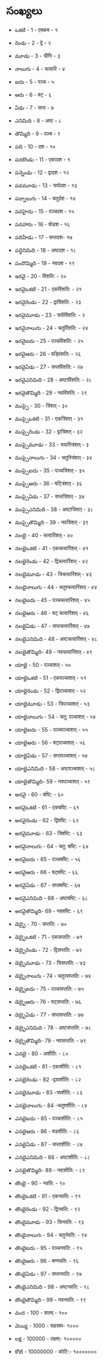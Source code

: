 # సంఖ్యలు 
- ఒకటి - 1 - एक्कम - १
- రెండు - 2 - द्वे - २
- మూడు - 3 - त्रीणि - ३ 
- నాలుగు - 4 - चत्वारि - ४ 
- ఐదు - 5 - पञ्च - ५ 
- ఆరు - 6 - षट् - ६ 
- ఏడు - 7 - सप्त - ७ 
- ఎనిమిది - 8 - अष्ट - ८ 
- తొమ్మిది - 9 - पञ्च - ९ 
- పది - 10 - दश - १० 

- పదకొండు - 11 - एकादश - १ 
- పన్నెండు - 12 - द्वादश - १२
- పదమూడు - 13 - त्रयोदश - १३
- పద్నాలుగు - 14 - चतुर्दश - १४
- పదహైదు - 15 - पञ्चदश - १५
- పదహారు - 16 - षोडश - १६
- పదిహేడు - 17 - सप्तदश- १७ 
- పద్ధెనిమిది - 18 - अष्टदश - १८
- పందొమ్మిది - 19 - नवदश - १९ 
- ఇరవై - 20 - विंशति: - २० 
 
- ఇరవైఒకటి - 21 - एकविंशति: - २१ 
- ఇరవైరెండు - 22 - द्वाविंशति: - २३
- ఇరవైమూడు - 23 -  त्रयॊविंशति: - २ 
- ఇరవైనాలుగు - 24 - चतुर्विंशति: - २४
- ఇరవైఐదు - 25 - पञ्चविंशति: - २५
- ఇరవైఆరు - 26 - षड्विंशति: - २६
- ఇరవైఏడు - 27 - सप्तविंशति: - २७
- ఇరవైఎనిమిది - 28 - अष्टाविंशति: - २८
- ఇరవైతొమ్మిది - 29 - नवविंशति: - २९
- ముప్పై - 30 - त्रिंशत् - ३० 
 
- ముప్పైఒకటి  - 31 - एकत्रिंशत् - ३१ 
- ముప్పైరెండు - 32 - द्वात्रिंशत् - ३२
- ముప్పైమూడు - 33 - त्रयास्त्रिंशत् - ३
- ముప్పైనాలుగు - 34 - चतुस्त्रिंशत् - ३४
- ముప్పైఐదు - 35 - पञ्चत्रिंशत् - ३५
- ముప్పైఆరు - 36 - षट्त्रिंशत् - ३६
- ముప్పైఏడు - 37 - सप्तत्रिंशत् - ३७
- ముప్పైఎనిమిది  - 38 - अष्टात्रिंशत् - ३८
- ముప్పైతొమ్మిది  - 39 - नवत्रिंशत् - ३९
- నలభై  - 40 - चत्वारिंशत् - ४०  

  
- నలభైఒకటి  - 41 - एकचत्वारिंशत् - ४१ 
- నలభైరెండు - 42 - द्विचत्वारिंशत् - ४२
- నలభైమూడు - 43 - त्रिचत्वारिंशत् - ४३
- నలభైనాలుగు - 44 - चतुश्चत्वारिंशत् - ४४
- నలభైఐదు - 45 - पञ्चचत्वारिंशत् - ४५
- నలభైఆరు - 46 - षट् चत्वारिंशत् - ४६
- నలభైఏడు - 47 - सप्तचत्वारिंशत् - ४७
- నలభైఎనిమిది  - 48 - अष्टचत्वारिंशत् - ४८
- నలభైతొమ్మిది- 49 - नवचत्वारिंशत् - ४९
- యాభై - 50 - पञ्चाशत् - ५० 
 
- యాభైఒకటి  - 51 - एकपञ्चाशत् - ५१ 
- యాభైరెండు - 52 - द्विपञ्चाशत् - ५२
- యాభైమూడు - 53 - त्रिपञ्चाशत् - ५३
- యాభైనాలుగు - 54 - चतु: पञ्चाशत् - ५४
- యాభైఐదు - 55 - पञ्चपञ्चाशत् - ५५
- యాభైఆరు - 56 - षट्पञ्चाशत् - ५६
- యాభైఏడు - 57 - सप्तपञ्चाशत् - ५७
- యాభైఎనిమిది  - 58 - अष्टपञ्चाशत् - ५८
- యాభైతొమ్మిది- 59 - नवपञ्चाशत् - ५९
- అరవై - 60 - षष्टि: - ६० 
 
- అరవైఒకటి  - 61 - एकषष्टि: - ६१ 
- అరవైరెండు - 62 - द्विषष्टि: - ६२
- అరవైమూడు - 63 - त्रिषष्टि: - ६३
- అరవైనాలుగు - 64 - चतु: षष्टि: - ६४
- అరవైఐదు - 65 - पञ्चषष्टि: - ५६
- అరవైఆరు - 66 - षट्षष्टि: - ६६
- అరవైఏడు - 67 - सप्तषष्टि: - ६७
- అరవైఎనిమిది  - 68 - अष्टषष्टि: - ६८
- అరవైతొమ్మిది- 69 - नवषष्टि: - ६९
- డెబ్భై - 70 - सप्तति: - ७० 


- డెబ్భైఒకటి  - 71 - एकसप्तति: - ७१ 
- డెబ్భైరెండు - 72 - द्विसप्तति: - ७२
- డెబ్భైమూడు - 73 - त्रिसप्तति: - ७३
- డెబ్భైనాలుగు - 74 - चतुस्सप्तति: - ७४
- డెబ్భైఐదు - 75 - पञ्चसप्तति: - ७५
- డెబ్భైఆరు - 76 - षट्सप्तति: - ७६
- డెబ్భైఏడు - 77 - सप्तसप्तति: - ७७
- డెబ్భైఎనిమిది  - 78 - अष्टसप्तति: - ७८
- డెబ్భైతొమ్మిది- 79 - नवसप्तति: - ७९
- ఎనభై - 80 - अशीति: - ८० 

- ఎనభైఒకటి  - 81 - एकाशीति: - ८१ 
- ఎనభైరెండు - 82 -द्वयाशीति: - ८२
- ఎనభైమూడు - 83 -त्र्यशीति: - ८३
- ఎనభైనాలుగు - 84 -चतुश्शीति: - ८४
- ఎనభైఐదు - 85 - पञ्चाशीति: - ८५
- ఎనభైఆరు - 86 - षडशीति: - ८६
- ఎనభైఏడు - 87 - सप्ताशीति: - ८७
- ఎనభైఎనిమిది  - 88 - अष्टाशीति: - ८८
- ఎనభైతొమ్మిది- 89 - नवाशीति: - ८९
- తొంభై - 90 - नवति: - ९० 
 
- తొంభైఒకటి  - 91 - एकनवति: - ९१ 
- తొంభైరెండు - 92 - द्विनवति: - ९२
- తొంభైమూడు - 93 - त्रिनवति: - ९३
- తొంభైనాలుగు - 94 - चतुर्नवति: - ९४
- తొంభైఐదు - 95 - पञ्चनवति: - ९५
- తొంభైఆరు - 96 - षण्णवति: - ९६
- తొంభైఏడు - 97 - सप्तनवति: - ९७
- తొంభైఎనిమిది - 98 - अष्टनवति: - ९८
- తొంభైతొమ్మిది - 99 - नवनवति: - ९९
- వంద - 100 - शतम् - १०० 

- వెయ్యి - 1000 - सहस्रम- १००० 
- లక్ష - 100000 - लक्षम्- १०००००  
- కోటి - 10000000 - कोटि:- १०००००००  

